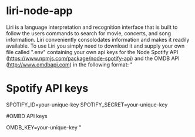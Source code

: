 # liri-node-app
Liri is a language interpretation and recognition interface that is built to follow the users commands to search for movie, concerts, and song information. 
Liri conveniently consolodates information and makes it readily available. To use Liri you simply need to download it and supply your own file called ".env" containing your own api keys for the Node Spotify API (https://www.npmjs.com/package/node-spotify-api) and the OMDB API (http://www.omdbapi.com) in the following format:
"
# Spotify API keys

SPOTIFY_ID=your-unique-key
SPOTIFY_SECRET=your-unique-key

#OMBD API keys

OMDB_KEY=your-unique-key
"

